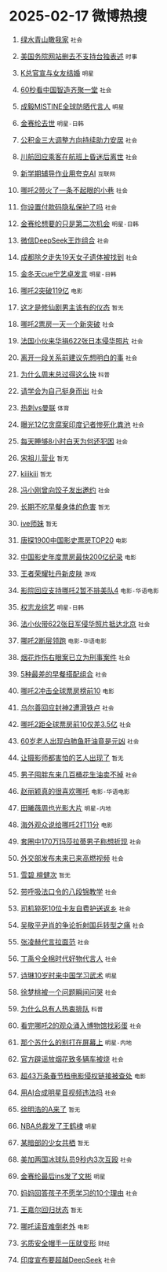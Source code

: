 # 2025-02-17 微博热搜 
1. [绿水青山瞰我家](https://m.weibo.cn/search?containerid=100103type%3D1%26t%3D10%26q%3D%23%E7%BB%BF%E6%B0%B4%E9%9D%92%E5%B1%B1%E7%9E%B0%E6%88%91%E5%AE%B6%23&stream_entry_id=51&isnewpage=1&extparam=seat%3D1%26pos%3D0%26dgr%3D0%26stream_entry_id%3D51%26q%3D%2523%25E7%25BB%25BF%25E6%25B0%25B4%25E9%259D%2592%25E5%25B1%25B1%25E7%259E%25B0%25E6%2588%2591%25E5%25AE%25B6%2523%26filter_type%3Drealtimehot%26cate%3D10103%26c_type%3D51%26display_time%3D1739733224%26pre_seqid%3D17397332246840227088115) `社会` 

2. [美国务院网站删去不支持台独表述](https://m.weibo.cn/search?containerid=100103type%3D1%26t%3D10%26q%3D%23%E7%BE%8E%E5%9B%BD%E5%8A%A1%E9%99%A2%E7%BD%91%E7%AB%99%E5%88%A0%E5%8E%BB%E4%B8%8D%E6%94%AF%E6%8C%81%E5%8F%B0%E7%8B%AC%E8%A1%A8%E8%BF%B0%23&stream_entry_id=31&isnewpage=1&extparam=seat%3D1%26realpos%3D1%26stream_entry_id%3D31%26lcate%3D5001%26q%3D%2523%25E7%25BE%258E%25E5%259B%25BD%25E5%258A%25A1%25E9%2599%25A2%25E7%25BD%2591%25E7%25AB%2599%25E5%2588%25A0%25E5%258E%25BB%25E4%25B8%258D%25E6%2594%25AF%25E6%258C%2581%25E5%258F%25B0%25E7%258B%25AC%25E8%25A1%25A8%25E8%25BF%25B0%2523%26dgr%3D0%26filter_type%3Drealtimehot%26cate%3D5001%26c_type%3D31%26pos%3D0%26band_rank%3D1%26flag%3D2%26display_time%3D1739733224%26pre_seqid%3D17397332246840227088115) `时事` 

3. [K总官宣与女友结婚](https://m.weibo.cn/search?containerid=100103type%3D1%26t%3D10%26q%3D%23K%E6%80%BB%E5%AE%98%E5%AE%A3%E4%B8%8E%E5%A5%B3%E5%8F%8B%E7%BB%93%E5%A9%9A%23&stream_entry_id=31&isnewpage=1&extparam=seat%3D1%26realpos%3D2%26stream_entry_id%3D31%26lcate%3D5001%26q%3D%2523K%25E6%2580%25BB%25E5%25AE%2598%25E5%25AE%25A3%25E4%25B8%258E%25E5%25A5%25B3%25E5%258F%258B%25E7%25BB%2593%25E5%25A9%259A%2523%26dgr%3D0%26filter_type%3Drealtimehot%26cate%3D5001%26c_type%3D31%26pos%3D1%26band_rank%3D2%26flag%3D2%26display_time%3D1739733224%26pre_seqid%3D17397332246840227088115) `明星` 

4. [60秒看中国智造齐聚一堂](https://m.weibo.cn/search?containerid=100103type%3D1%26t%3D10%26q%3D%2360%E7%A7%92%E7%9C%8B%E4%B8%AD%E5%9B%BD%E6%99%BA%E9%80%A0%E9%BD%90%E8%81%9A%E4%B8%80%E5%A0%82%23&stream_entry_id=31&isnewpage=1&extparam=seat%3D1%26realpos%3D3%26stream_entry_id%3D31%26lcate%3D5001%26q%3D%252360%25E7%25A7%2592%25E7%259C%258B%25E4%25B8%25AD%25E5%259B%25BD%25E6%2599%25BA%25E9%2580%25A0%25E9%25BD%2590%25E8%2581%259A%25E4%25B8%2580%25E5%25A0%2582%2523%26dgr%3D0%26filter_type%3Drealtimehot%26cate%3D5001%26c_type%3D31%26pos%3D2%26band_rank%3D3%26flag%3D0%26display_time%3D1739733224%26pre_seqid%3D17397332246840227088115) `社会` 

5. [成毅MISTINE全球防晒代言人](https://m.weibo.cn/search?containerid=100103type%3D1%26t%3D10%26q%3D%23%E6%88%90%E6%AF%85MISTINE%E5%85%A8%E7%90%83%E9%98%B2%E6%99%92%E4%BB%A3%E8%A8%80%E4%BA%BA%23&stream_entry_id=31&isnewpage=1&extparam=seat%3D1%26pos%3D3%26stream_entry_id%3D31%26lcate%3D5001%26topic_ad%3D1%26q%3D%2523%25E6%2588%2590%25E6%25AF%2585MISTINE%25E5%2585%25A8%25E7%2590%2583%25E9%2598%25B2%25E6%2599%2592%25E4%25BB%25A3%25E8%25A8%2580%25E4%25BA%25BA%2523%26dgr%3D0%26cate%3D5001%26adid%3D276135%26c_type%3D31%26band_rank%3D4%26filter_type%3Drealtimehot%26is_ad_pos%3D1%26display_time%3D1739733224%26pre_seqid%3D17397332246840227088115) `明星` 

6. [金赛纶去世](https://m.weibo.cn/search?containerid=100103type%3D1%26t%3D10%26q%3D%23%E9%87%91%E8%B5%9B%E7%BA%B6%E5%8E%BB%E4%B8%96%23&stream_entry_id=31&isnewpage=1&extparam=seat%3D1%26realpos%3D4%26stream_entry_id%3D31%26lcate%3D5001%26q%3D%2523%25E9%2587%2591%25E8%25B5%259B%25E7%25BA%25B6%25E5%258E%25BB%25E4%25B8%2596%2523%26dgr%3D0%26filter_type%3Drealtimehot%26cate%3D5001%26c_type%3D31%26pos%3D4%26band_rank%3D4%26flag%3D16%26display_time%3D1739733224%26pre_seqid%3D17397332246840227088115) `明星-日韩` 

7. [公积金三大调整方向持续助力安居](https://m.weibo.cn/search?containerid=100103type%3D1%26t%3D10%26q%3D%23%E5%85%AC%E7%A7%AF%E9%87%91%E4%B8%89%E5%A4%A7%E8%B0%83%E6%95%B4%E6%96%B9%E5%90%91%E6%8C%81%E7%BB%AD%E5%8A%A9%E5%8A%9B%E5%AE%89%E5%B1%85%23&stream_entry_id=31&isnewpage=1&extparam=seat%3D1%26realpos%3D5%26stream_entry_id%3D31%26lcate%3D5001%26q%3D%2523%25E5%2585%25AC%25E7%25A7%25AF%25E9%2587%2591%25E4%25B8%2589%25E5%25A4%25A7%25E8%25B0%2583%25E6%2595%25B4%25E6%2596%25B9%25E5%2590%2591%25E6%258C%2581%25E7%25BB%25AD%25E5%258A%25A9%25E5%258A%259B%25E5%25AE%2589%25E5%25B1%2585%2523%26dgr%3D0%26filter_type%3Drealtimehot%26cate%3D5001%26c_type%3D31%26pos%3D5%26band_rank%3D5%26flag%3D0%26display_time%3D1739733224%26pre_seqid%3D17397332246840227088115) `社会` 

8. [川航回应乘客在航班上昏迷后离世](https://m.weibo.cn/search?containerid=100103type%3D1%26t%3D10%26q%3D%23%E5%B7%9D%E8%88%AA%E5%9B%9E%E5%BA%94%E4%B9%98%E5%AE%A2%E5%9C%A8%E8%88%AA%E7%8F%AD%E4%B8%8A%E6%98%8F%E8%BF%B7%E5%90%8E%E7%A6%BB%E4%B8%96%23&stream_entry_id=31&isnewpage=1&extparam=seat%3D1%26realpos%3D6%26stream_entry_id%3D31%26lcate%3D5001%26q%3D%2523%25E5%25B7%259D%25E8%2588%25AA%25E5%259B%259E%25E5%25BA%2594%25E4%25B9%2598%25E5%25AE%25A2%25E5%259C%25A8%25E8%2588%25AA%25E7%258F%25AD%25E4%25B8%258A%25E6%2598%258F%25E8%25BF%25B7%25E5%2590%258E%25E7%25A6%25BB%25E4%25B8%2596%2523%26dgr%3D0%26filter_type%3Drealtimehot%26cate%3D5001%26c_type%3D31%26pos%3D6%26band_rank%3D6%26flag%3D0%26display_time%3D1739733224%26pre_seqid%3D17397332246840227088115) `社会` 

9. [新学期辅导作业用夸克AI](https://m.weibo.cn/search?containerid=100103type%3D1%26t%3D10%26q%3D%23%E6%96%B0%E5%AD%A6%E6%9C%9F%E8%BE%85%E5%AF%BC%E4%BD%9C%E4%B8%9A%E7%94%A8%E5%A4%B8%E5%85%8BAI%23&stream_entry_id=31&isnewpage=1&extparam=seat%3D1%26pos%3D7%26stream_entry_id%3D31%26lcate%3D5001%26topic_ad%3D1%26q%3D%2523%25E6%2596%25B0%25E5%25AD%25A6%25E6%259C%259F%25E8%25BE%2585%25E5%25AF%25BC%25E4%25BD%259C%25E4%25B8%259A%25E7%2594%25A8%25E5%25A4%25B8%25E5%2585%258BAI%2523%26dgr%3D0%26cate%3D5001%26adid%3D275985%26c_type%3D31%26band_rank%3D7%26filter_type%3Drealtimehot%26is_ad_pos%3D1%26display_time%3D1739733224%26pre_seqid%3D17397332246840227088115) `互联网` 

10. [哪吒2带火了一条不起眼的小巷](https://m.weibo.cn/search?containerid=100103type%3D1%26t%3D10%26q%3D%23%E5%93%AA%E5%90%922%E5%B8%A6%E7%81%AB%E4%BA%86%E4%B8%80%E6%9D%A1%E4%B8%8D%E8%B5%B7%E7%9C%BC%E7%9A%84%E5%B0%8F%E5%B7%B7%23&stream_entry_id=31&isnewpage=1&extparam=seat%3D1%26realpos%3D7%26stream_entry_id%3D31%26lcate%3D5001%26q%3D%2523%25E5%2593%25AA%25E5%2590%25922%25E5%25B8%25A6%25E7%2581%25AB%25E4%25BA%2586%25E4%25B8%2580%25E6%259D%25A1%25E4%25B8%258D%25E8%25B5%25B7%25E7%259C%25BC%25E7%259A%2584%25E5%25B0%258F%25E5%25B7%25B7%2523%26dgr%3D0%26filter_type%3Drealtimehot%26cate%3D5001%26c_type%3D31%26pos%3D8%26band_rank%3D7%26flag%3D2%26display_time%3D1739733224%26pre_seqid%3D17397332246840227088115) `社会` 

11. [你设置付款码隐私保护了吗](https://m.weibo.cn/search?containerid=100103type%3D1%26t%3D10%26q%3D%23%E4%BD%A0%E8%AE%BE%E7%BD%AE%E4%BB%98%E6%AC%BE%E7%A0%81%E9%9A%90%E7%A7%81%E4%BF%9D%E6%8A%A4%E4%BA%86%E5%90%97%23&stream_entry_id=31&isnewpage=1&extparam=seat%3D1%26realpos%3D8%26stream_entry_id%3D31%26lcate%3D5001%26q%3D%2523%25E4%25BD%25A0%25E8%25AE%25BE%25E7%25BD%25AE%25E4%25BB%2598%25E6%25AC%25BE%25E7%25A0%2581%25E9%259A%2590%25E7%25A7%2581%25E4%25BF%259D%25E6%258A%25A4%25E4%25BA%2586%25E5%2590%2597%2523%26dgr%3D0%26filter_type%3Drealtimehot%26cate%3D5001%26c_type%3D31%26pos%3D9%26band_rank%3D8%26flag%3D0%26display_time%3D1739733224%26pre_seqid%3D17397332246840227088115) `社会` 

12. [金赛纶想要的只是第二次机会](https://m.weibo.cn/search?containerid=100103type%3D1%26t%3D10%26q%3D%23%E9%87%91%E8%B5%9B%E7%BA%B6%E6%83%B3%E8%A6%81%E7%9A%84%E5%8F%AA%E6%98%AF%E7%AC%AC%E4%BA%8C%E6%AC%A1%E6%9C%BA%E4%BC%9A%23&stream_entry_id=31&isnewpage=1&extparam=seat%3D1%26realpos%3D9%26stream_entry_id%3D31%26lcate%3D5001%26q%3D%2523%25E9%2587%2591%25E8%25B5%259B%25E7%25BA%25B6%25E6%2583%25B3%25E8%25A6%2581%25E7%259A%2584%25E5%258F%25AA%25E6%2598%25AF%25E7%25AC%25AC%25E4%25BA%258C%25E6%25AC%25A1%25E6%259C%25BA%25E4%25BC%259A%2523%26dgr%3D0%26filter_type%3Drealtimehot%26cate%3D5001%26c_type%3D31%26pos%3D10%26band_rank%3D9%26flag%3D2%26display_time%3D1739733224%26pre_seqid%3D17397332246840227088115) `明星-日韩` 

13. [微信DeepSeek王炸组合](https://m.weibo.cn/search?containerid=100103type%3D1%26t%3D10%26q%3D%23%E5%BE%AE%E4%BF%A1DeepSeek%E7%8E%8B%E7%82%B8%E7%BB%84%E5%90%88%23&stream_entry_id=31&isnewpage=1&extparam=seat%3D1%26realpos%3D10%26stream_entry_id%3D31%26lcate%3D5001%26q%3D%2523%25E5%25BE%25AE%25E4%25BF%25A1DeepSeek%25E7%258E%258B%25E7%2582%25B8%25E7%25BB%2584%25E5%2590%2588%2523%26dgr%3D0%26filter_type%3Drealtimehot%26cate%3D5001%26c_type%3D31%26pos%3D11%26band_rank%3D10%26flag%3D0%26display_time%3D1739733224%26pre_seqid%3D17397332246840227088115) `社会` 

14. [成都除夕走失19天女子遗体被找到](https://m.weibo.cn/search?containerid=100103type%3D1%26t%3D10%26q%3D%23%E6%88%90%E9%83%BD%E9%99%A4%E5%A4%95%E8%B5%B0%E5%A4%B119%E5%A4%A9%E5%A5%B3%E5%AD%90%E9%81%97%E4%BD%93%E8%A2%AB%E6%89%BE%E5%88%B0%23&stream_entry_id=31&isnewpage=1&extparam=seat%3D1%26realpos%3D11%26stream_entry_id%3D31%26lcate%3D5001%26q%3D%2523%25E6%2588%2590%25E9%2583%25BD%25E9%2599%25A4%25E5%25A4%2595%25E8%25B5%25B0%25E5%25A4%25B119%25E5%25A4%25A9%25E5%25A5%25B3%25E5%25AD%2590%25E9%2581%2597%25E4%25BD%2593%25E8%25A2%25AB%25E6%2589%25BE%25E5%2588%25B0%2523%26dgr%3D0%26filter_type%3Drealtimehot%26cate%3D5001%26c_type%3D31%26pos%3D12%26band_rank%3D11%26flag%3D2%26display_time%3D1739733224%26pre_seqid%3D17397332246840227088115) `社会` 

15. [金冬天cue宁艺卓发言](https://m.weibo.cn/search?containerid=100103type%3D1%26t%3D10%26q%3D%23%E9%87%91%E5%86%AC%E5%A4%A9cue%E5%AE%81%E8%89%BA%E5%8D%93%E5%8F%91%E8%A8%80%23&stream_entry_id=31&isnewpage=1&extparam=seat%3D1%26realpos%3D12%26stream_entry_id%3D31%26lcate%3D5001%26q%3D%2523%25E9%2587%2591%25E5%2586%25AC%25E5%25A4%25A9cue%25E5%25AE%2581%25E8%2589%25BA%25E5%258D%2593%25E5%258F%2591%25E8%25A8%2580%2523%26dgr%3D0%26filter_type%3Drealtimehot%26cate%3D5001%26c_type%3D31%26pos%3D13%26band_rank%3D12%26flag%3D0%26display_time%3D1739733224%26pre_seqid%3D17397332246840227088115) `明星-日韩` 

16. [哪吒2突破119亿](https://m.weibo.cn/search?containerid=100103type%3D1%26t%3D10%26q%3D%23%E5%93%AA%E5%90%922%E7%AA%81%E7%A0%B4119%E4%BA%BF%23&stream_entry_id=31&isnewpage=1&extparam=seat%3D1%26realpos%3D13%26stream_entry_id%3D31%26lcate%3D5001%26q%3D%2523%25E5%2593%25AA%25E5%2590%25922%25E7%25AA%2581%25E7%25A0%25B4119%25E4%25BA%25BF%2523%26dgr%3D0%26filter_type%3Drealtimehot%26cate%3D5001%26c_type%3D31%26pos%3D14%26band_rank%3D13%26flag%3D0%26display_time%3D1739733224%26pre_seqid%3D17397332246840227088115) `电影` 

17. [这才是修仙剧男主该有的仪态](https://m.weibo.cn/search?containerid=100103type%3D1%26t%3D10%26q%3D%E8%BF%99%E6%89%8D%E6%98%AF%E4%BF%AE%E4%BB%99%E5%89%A7%E7%94%B7%E4%B8%BB%E8%AF%A5%E6%9C%89%E7%9A%84%E4%BB%AA%E6%80%81&stream_entry_id=31&isnewpage=1&extparam=seat%3D1%26realpos%3D14%26stream_entry_id%3D31%26lcate%3D5001%26q%3D%25E8%25BF%2599%25E6%2589%258D%25E6%2598%25AF%25E4%25BF%25AE%25E4%25BB%2599%25E5%2589%25A7%25E7%2594%25B7%25E4%25B8%25BB%25E8%25AF%25A5%25E6%259C%2589%25E7%259A%2584%25E4%25BB%25AA%25E6%2580%2581%26dgr%3D0%26filter_type%3Drealtimehot%26cate%3D5001%26c_type%3D31%26pos%3D15%26band_rank%3D14%26flag%3D0%26display_time%3D1739733224%26pre_seqid%3D17397332246840227088115) `暂无` 

18. [哪吒2票房一天一个新突破](https://m.weibo.cn/search?containerid=100103type%3D1%26t%3D10%26q%3D%E5%93%AA%E5%90%922%E7%A5%A8%E6%88%BF%E4%B8%80%E5%A4%A9%E4%B8%80%E4%B8%AA%E6%96%B0%E7%AA%81%E7%A0%B4&stream_entry_id=31&isnewpage=1&extparam=seat%3D1%26realpos%3D15%26stream_entry_id%3D31%26lcate%3D5001%26q%3D%25E5%2593%25AA%25E5%2590%25922%25E7%25A5%25A8%25E6%2588%25BF%25E4%25B8%2580%25E5%25A4%25A9%25E4%25B8%2580%25E4%25B8%25AA%25E6%2596%25B0%25E7%25AA%2581%25E7%25A0%25B4%26dgr%3D0%26filter_type%3Drealtimehot%26cate%3D5001%26c_type%3D31%26pos%3D16%26band_rank%3D15%26flag%3D0%26display_time%3D1739733224%26pre_seqid%3D17397332246840227088115) `社会` 

19. [法国小伙来华捐622张日本侵华照片](https://m.weibo.cn/search?containerid=100103type%3D1%26t%3D10%26q%3D%23%E6%B3%95%E5%9B%BD%E5%B0%8F%E4%BC%99%E6%9D%A5%E5%8D%8E%E6%8D%90622%E5%BC%A0%E6%97%A5%E6%9C%AC%E4%BE%B5%E5%8D%8E%E7%85%A7%E7%89%87%23&stream_entry_id=31&isnewpage=1&extparam=seat%3D1%26realpos%3D16%26stream_entry_id%3D31%26lcate%3D5001%26q%3D%2523%25E6%25B3%2595%25E5%259B%25BD%25E5%25B0%258F%25E4%25BC%2599%25E6%259D%25A5%25E5%258D%258E%25E6%258D%2590622%25E5%25BC%25A0%25E6%2597%25A5%25E6%259C%25AC%25E4%25BE%25B5%25E5%258D%258E%25E7%2585%25A7%25E7%2589%2587%2523%26dgr%3D0%26filter_type%3Drealtimehot%26cate%3D5001%26c_type%3D31%26pos%3D17%26band_rank%3D16%26flag%3D0%26display_time%3D1739733224%26pre_seqid%3D17397332246840227088115) `社会` 

20. [离开一段关系前建议先想明白的事](https://m.weibo.cn/search?containerid=100103type%3D1%26t%3D10%26q%3D%23%E7%A6%BB%E5%BC%80%E4%B8%80%E6%AE%B5%E5%85%B3%E7%B3%BB%E5%89%8D%E5%BB%BA%E8%AE%AE%E5%85%88%E6%83%B3%E6%98%8E%E7%99%BD%E7%9A%84%E4%BA%8B%23&stream_entry_id=31&isnewpage=1&extparam=seat%3D1%26realpos%3D17%26stream_entry_id%3D31%26lcate%3D5001%26q%3D%2523%25E7%25A6%25BB%25E5%25BC%2580%25E4%25B8%2580%25E6%25AE%25B5%25E5%2585%25B3%25E7%25B3%25BB%25E5%2589%258D%25E5%25BB%25BA%25E8%25AE%25AE%25E5%2585%2588%25E6%2583%25B3%25E6%2598%258E%25E7%2599%25BD%25E7%259A%2584%25E4%25BA%258B%2523%26dgr%3D0%26filter_type%3Drealtimehot%26cate%3D5001%26c_type%3D31%26pos%3D18%26band_rank%3D17%26flag%3D0%26display_time%3D1739733224%26pre_seqid%3D17397332246840227088115) `社会` 

21. [为什么周末总过得这么快](https://m.weibo.cn/search?containerid=100103type%3D1%26t%3D10%26q%3D%23%E4%B8%BA%E4%BB%80%E4%B9%88%E5%91%A8%E6%9C%AB%E6%80%BB%E8%BF%87%E5%BE%97%E8%BF%99%E4%B9%88%E5%BF%AB%23&stream_entry_id=31&isnewpage=1&extparam=seat%3D1%26realpos%3D18%26stream_entry_id%3D31%26lcate%3D5001%26q%3D%2523%25E4%25B8%25BA%25E4%25BB%2580%25E4%25B9%2588%25E5%2591%25A8%25E6%259C%25AB%25E6%2580%25BB%25E8%25BF%2587%25E5%25BE%2597%25E8%25BF%2599%25E4%25B9%2588%25E5%25BF%25AB%2523%26dgr%3D0%26filter_type%3Drealtimehot%26cate%3D5001%26c_type%3D31%26pos%3D19%26band_rank%3D18%26flag%3D0%26display_time%3D1739733224%26pre_seqid%3D17397332246840227088115) `科普` 

22. [请学会为自己挺身而出](https://m.weibo.cn/search?containerid=100103type%3D1%26t%3D10%26q%3D%23%E8%AF%B7%E5%AD%A6%E4%BC%9A%E4%B8%BA%E8%87%AA%E5%B7%B1%E6%8C%BA%E8%BA%AB%E8%80%8C%E5%87%BA%23&stream_entry_id=31&isnewpage=1&extparam=seat%3D1%26realpos%3D19%26stream_entry_id%3D31%26lcate%3D5001%26q%3D%2523%25E8%25AF%25B7%25E5%25AD%25A6%25E4%25BC%259A%25E4%25B8%25BA%25E8%2587%25AA%25E5%25B7%25B1%25E6%258C%25BA%25E8%25BA%25AB%25E8%2580%258C%25E5%2587%25BA%2523%26dgr%3D0%26filter_type%3Drealtimehot%26cate%3D5001%26c_type%3D31%26pos%3D20%26band_rank%3D19%26flag%3D0%26display_time%3D1739733224%26pre_seqid%3D17397332246840227088115) `社会` 

23. [热刺vs曼联](https://m.weibo.cn/search?containerid=100103type%3D1%26t%3D10%26q%3D%23%E7%83%AD%E5%88%BAvs%E6%9B%BC%E8%81%94%23&stream_entry_id=31&isnewpage=1&extparam=seat%3D1%26realpos%3D20%26stream_entry_id%3D31%26lcate%3D5001%26q%3D%2523%25E7%2583%25AD%25E5%2588%25BAvs%25E6%259B%25BC%25E8%2581%2594%2523%26dgr%3D0%26filter_type%3Drealtimehot%26cate%3D5001%26c_type%3D31%26pos%3D21%26band_rank%3D20%26flag%3D0%26display_time%3D1739733224%26pre_seqid%3D17397332246840227088115) `体育` 

24. [曝光12亿贪腐案印度记者惨死化粪池](https://m.weibo.cn/search?containerid=100103type%3D1%26t%3D10%26q%3D%23%E6%9B%9D%E5%85%8912%E4%BA%BF%E8%B4%AA%E8%85%90%E6%A1%88%E5%8D%B0%E5%BA%A6%E8%AE%B0%E8%80%85%E6%83%A8%E6%AD%BB%E5%8C%96%E7%B2%AA%E6%B1%A0%23&stream_entry_id=31&isnewpage=1&extparam=seat%3D1%26realpos%3D21%26stream_entry_id%3D31%26lcate%3D5001%26q%3D%2523%25E6%259B%259D%25E5%2585%258912%25E4%25BA%25BF%25E8%25B4%25AA%25E8%2585%2590%25E6%25A1%2588%25E5%258D%25B0%25E5%25BA%25A6%25E8%25AE%25B0%25E8%2580%2585%25E6%2583%25A8%25E6%25AD%25BB%25E5%258C%2596%25E7%25B2%25AA%25E6%25B1%25A0%2523%26dgr%3D0%26filter_type%3Drealtimehot%26cate%3D5001%26c_type%3D31%26pos%3D22%26band_rank%3D21%26flag%3D0%26display_time%3D1739733224%26pre_seqid%3D17397332246840227088115) `社会` 

25. [每天睡够8小时白天为何还犯困](https://m.weibo.cn/search?containerid=100103type%3D1%26t%3D10%26q%3D%23%E6%AF%8F%E5%A4%A9%E7%9D%A1%E5%A4%9F8%E5%B0%8F%E6%97%B6%E7%99%BD%E5%A4%A9%E4%B8%BA%E4%BD%95%E8%BF%98%E7%8A%AF%E5%9B%B0%23&stream_entry_id=31&isnewpage=1&extparam=seat%3D1%26realpos%3D22%26stream_entry_id%3D31%26lcate%3D5001%26q%3D%2523%25E6%25AF%258F%25E5%25A4%25A9%25E7%259D%25A1%25E5%25A4%259F8%25E5%25B0%258F%25E6%2597%25B6%25E7%2599%25BD%25E5%25A4%25A9%25E4%25B8%25BA%25E4%25BD%2595%25E8%25BF%2598%25E7%258A%25AF%25E5%259B%25B0%2523%26dgr%3D0%26filter_type%3Drealtimehot%26cate%3D5001%26c_type%3D31%26pos%3D23%26band_rank%3D22%26flag%3D0%26display_time%3D1739733224%26pre_seqid%3D17397332246840227088115) `社会` 

26. [宋祖儿营业](https://m.weibo.cn/search?containerid=100103type%3D1%26t%3D10%26q%3D%E5%AE%8B%E7%A5%96%E5%84%BF%E8%90%A5%E4%B8%9A&stream_entry_id=31&isnewpage=1&extparam=seat%3D1%26realpos%3D23%26stream_entry_id%3D31%26lcate%3D5001%26q%3D%25E5%25AE%258B%25E7%25A5%2596%25E5%2584%25BF%25E8%2590%25A5%25E4%25B8%259A%26dgr%3D0%26filter_type%3Drealtimehot%26cate%3D5001%26c_type%3D31%26pos%3D24%26band_rank%3D23%26flag%3D0%26display_time%3D1739733224%26pre_seqid%3D17397332246840227088115) `暂无` 

27. [kiiikiii](https://m.weibo.cn/search?containerid=100103type%3D1%26t%3D10%26q%3Dkiiikiii&stream_entry_id=31&isnewpage=1&extparam=seat%3D1%26realpos%3D24%26stream_entry_id%3D31%26lcate%3D5001%26q%3Dkiiikiii%26dgr%3D0%26filter_type%3Drealtimehot%26cate%3D5001%26c_type%3D31%26pos%3D25%26band_rank%3D24%26flag%3D0%26display_time%3D1739733224%26pre_seqid%3D17397332246840227088115) `暂无` 

28. [冯小刚曾向饺子发出邀约](https://m.weibo.cn/search?containerid=100103type%3D1%26t%3D10%26q%3D%23%E5%86%AF%E5%B0%8F%E5%88%9A%E6%9B%BE%E5%90%91%E9%A5%BA%E5%AD%90%E5%8F%91%E5%87%BA%E9%82%80%E7%BA%A6%23&stream_entry_id=31&isnewpage=1&extparam=seat%3D1%26realpos%3D25%26stream_entry_id%3D31%26lcate%3D5001%26q%3D%2523%25E5%2586%25AF%25E5%25B0%258F%25E5%2588%259A%25E6%259B%25BE%25E5%2590%2591%25E9%25A5%25BA%25E5%25AD%2590%25E5%258F%2591%25E5%2587%25BA%25E9%2582%2580%25E7%25BA%25A6%2523%26dgr%3D0%26filter_type%3Drealtimehot%26cate%3D5001%26c_type%3D31%26pos%3D26%26band_rank%3D25%26flag%3D0%26display_time%3D1739733224%26pre_seqid%3D17397332246840227088115) `社会` 

29. [长期不吃早餐身体的危害](https://m.weibo.cn/search?containerid=100103type%3D1%26t%3D10%26q%3D%E9%95%BF%E6%9C%9F%E4%B8%8D%E5%90%83%E6%97%A9%E9%A4%90%E8%BA%AB%E4%BD%93%E7%9A%84%E5%8D%B1%E5%AE%B3&stream_entry_id=31&isnewpage=1&extparam=seat%3D1%26realpos%3D26%26stream_entry_id%3D31%26lcate%3D5001%26q%3D%25E9%2595%25BF%25E6%259C%259F%25E4%25B8%258D%25E5%2590%2583%25E6%2597%25A9%25E9%25A4%2590%25E8%25BA%25AB%25E4%25BD%2593%25E7%259A%2584%25E5%258D%25B1%25E5%25AE%25B3%26dgr%3D0%26filter_type%3Drealtimehot%26cate%3D5001%26c_type%3D31%26pos%3D27%26band_rank%3D26%26flag%3D0%26display_time%3D1739733224%26pre_seqid%3D17397332246840227088115) `暂无` 

30. [ive师妹](https://m.weibo.cn/search?containerid=100103type%3D1%26t%3D10%26q%3Dive%E5%B8%88%E5%A6%B9&stream_entry_id=31&isnewpage=1&extparam=seat%3D1%26realpos%3D27%26stream_entry_id%3D31%26lcate%3D5001%26q%3Dive%25E5%25B8%2588%25E5%25A6%25B9%26dgr%3D0%26filter_type%3Drealtimehot%26cate%3D5001%26c_type%3D31%26pos%3D28%26band_rank%3D27%26flag%3D0%26display_time%3D1739733224%26pre_seqid%3D17397332246840227088115) `暂无` 

31. [唐探1900中国影史票房TOP20](https://m.weibo.cn/search?containerid=100103type%3D1%26t%3D10%26q%3D%23%E5%94%90%E6%8E%A21900%E4%B8%AD%E5%9B%BD%E5%BD%B1%E5%8F%B2%E7%A5%A8%E6%88%BFTOP20%23&stream_entry_id=31&isnewpage=1&extparam=seat%3D1%26realpos%3D28%26stream_entry_id%3D31%26lcate%3D5001%26q%3D%2523%25E5%2594%2590%25E6%258E%25A21900%25E4%25B8%25AD%25E5%259B%25BD%25E5%25BD%25B1%25E5%258F%25B2%25E7%25A5%25A8%25E6%2588%25BFTOP20%2523%26dgr%3D0%26filter_type%3Drealtimehot%26cate%3D5001%26c_type%3D31%26pos%3D29%26band_rank%3D28%26flag%3D0%26display_time%3D1739733224%26pre_seqid%3D17397332246840227088115) `电影` 

32. [中国影史年度票房最快200亿纪录](https://m.weibo.cn/search?containerid=100103type%3D1%26t%3D10%26q%3D%23%E4%B8%AD%E5%9B%BD%E5%BD%B1%E5%8F%B2%E5%B9%B4%E5%BA%A6%E7%A5%A8%E6%88%BF%E6%9C%80%E5%BF%AB200%E4%BA%BF%E7%BA%AA%E5%BD%95%23&stream_entry_id=31&isnewpage=1&extparam=seat%3D1%26realpos%3D29%26stream_entry_id%3D31%26lcate%3D5001%26q%3D%2523%25E4%25B8%25AD%25E5%259B%25BD%25E5%25BD%25B1%25E5%258F%25B2%25E5%25B9%25B4%25E5%25BA%25A6%25E7%25A5%25A8%25E6%2588%25BF%25E6%259C%2580%25E5%25BF%25AB200%25E4%25BA%25BF%25E7%25BA%25AA%25E5%25BD%2595%2523%26dgr%3D0%26filter_type%3Drealtimehot%26cate%3D5001%26c_type%3D31%26pos%3D30%26band_rank%3D29%26flag%3D0%26display_time%3D1739733224%26pre_seqid%3D17397332246840227088115) `电影` 

33. [王者荣耀牡丹新皮肤](https://m.weibo.cn/search?containerid=100103type%3D1%26t%3D10%26q%3D%23%E7%8E%8B%E8%80%85%E8%8D%A3%E8%80%80%E7%89%A1%E4%B8%B9%E6%96%B0%E7%9A%AE%E8%82%A4%23&stream_entry_id=31&isnewpage=1&extparam=seat%3D1%26realpos%3D30%26stream_entry_id%3D31%26lcate%3D5001%26q%3D%2523%25E7%258E%258B%25E8%2580%2585%25E8%258D%25A3%25E8%2580%2580%25E7%2589%25A1%25E4%25B8%25B9%25E6%2596%25B0%25E7%259A%25AE%25E8%2582%25A4%2523%26dgr%3D0%26filter_type%3Drealtimehot%26cate%3D5001%26c_type%3D31%26pos%3D31%26band_rank%3D30%26flag%3D0%26display_time%3D1739733224%26pre_seqid%3D17397332246840227088115) `游戏` 

34. [影院回应支持哪吒2暂不排美队4](https://m.weibo.cn/search?containerid=100103type%3D1%26t%3D10%26q%3D%23%E5%BD%B1%E9%99%A2%E5%9B%9E%E5%BA%94%E6%94%AF%E6%8C%81%E5%93%AA%E5%90%922%E6%9A%82%E4%B8%8D%E6%8E%92%E7%BE%8E%E9%98%9F4%23&stream_entry_id=31&isnewpage=1&extparam=seat%3D1%26realpos%3D31%26stream_entry_id%3D31%26lcate%3D5001%26q%3D%2523%25E5%25BD%25B1%25E9%2599%25A2%25E5%259B%259E%25E5%25BA%2594%25E6%2594%25AF%25E6%258C%2581%25E5%2593%25AA%25E5%2590%25922%25E6%259A%2582%25E4%25B8%258D%25E6%258E%2592%25E7%25BE%258E%25E9%2598%259F4%2523%26dgr%3D0%26filter_type%3Drealtimehot%26cate%3D5001%26c_type%3D31%26pos%3D32%26band_rank%3D31%26flag%3D0%26display_time%3D1739733224%26pre_seqid%3D17397332246840227088115) `电影-华语电影` 

35. [权志龙综艺](https://m.weibo.cn/search?containerid=100103type%3D1%26t%3D10%26q%3D%E6%9D%83%E5%BF%97%E9%BE%99%E7%BB%BC%E8%89%BA&stream_entry_id=31&isnewpage=1&extparam=seat%3D1%26realpos%3D32%26stream_entry_id%3D31%26lcate%3D5001%26q%3D%25E6%259D%2583%25E5%25BF%2597%25E9%25BE%2599%25E7%25BB%25BC%25E8%2589%25BA%26dgr%3D0%26filter_type%3Drealtimehot%26cate%3D5001%26c_type%3D31%26pos%3D33%26band_rank%3D32%26flag%3D0%26display_time%3D1739733224%26pre_seqid%3D17397332246840227088115) `明星-日韩` 

36. [法小伙带622张日军侵华照片抵达北京](https://m.weibo.cn/search?containerid=100103type%3D1%26t%3D10%26q%3D%23%E6%B3%95%E5%B0%8F%E4%BC%99%E5%B8%A6622%E5%BC%A0%E6%97%A5%E5%86%9B%E4%BE%B5%E5%8D%8E%E7%85%A7%E7%89%87%E6%8A%B5%E8%BE%BE%E5%8C%97%E4%BA%AC%23&stream_entry_id=31&isnewpage=1&extparam=seat%3D1%26realpos%3D33%26stream_entry_id%3D31%26lcate%3D5001%26q%3D%2523%25E6%25B3%2595%25E5%25B0%258F%25E4%25BC%2599%25E5%25B8%25A6622%25E5%25BC%25A0%25E6%2597%25A5%25E5%2586%259B%25E4%25BE%25B5%25E5%258D%258E%25E7%2585%25A7%25E7%2589%2587%25E6%258A%25B5%25E8%25BE%25BE%25E5%258C%2597%25E4%25BA%25AC%2523%26dgr%3D0%26filter_type%3Drealtimehot%26cate%3D5001%26c_type%3D31%26pos%3D34%26band_rank%3D33%26flag%3D0%26display_time%3D1739733224%26pre_seqid%3D17397332246840227088115) `社会` 

37. [哪吒2断层领跑](https://m.weibo.cn/search?containerid=100103type%3D1%26t%3D10%26q%3D%23%E5%93%AA%E5%90%922%E6%96%AD%E5%B1%82%E9%A2%86%E8%B7%91%23&stream_entry_id=31&isnewpage=1&extparam=seat%3D1%26realpos%3D34%26stream_entry_id%3D31%26lcate%3D5001%26q%3D%2523%25E5%2593%25AA%25E5%2590%25922%25E6%2596%25AD%25E5%25B1%2582%25E9%25A2%2586%25E8%25B7%2591%2523%26dgr%3D0%26filter_type%3Drealtimehot%26cate%3D5001%26c_type%3D31%26pos%3D35%26band_rank%3D34%26flag%3D0%26display_time%3D1739733224%26pre_seqid%3D17397332246840227088115) `电影-华语电影` 

38. [烟花炸伤右眼案已立为刑事案件](https://m.weibo.cn/search?containerid=100103type%3D1%26t%3D10%26q%3D%23%E7%83%9F%E8%8A%B1%E7%82%B8%E4%BC%A4%E5%8F%B3%E7%9C%BC%E6%A1%88%E5%B7%B2%E7%AB%8B%E4%B8%BA%E5%88%91%E4%BA%8B%E6%A1%88%E4%BB%B6%23&stream_entry_id=31&isnewpage=1&extparam=seat%3D1%26realpos%3D35%26stream_entry_id%3D31%26lcate%3D5001%26q%3D%2523%25E7%2583%259F%25E8%258A%25B1%25E7%2582%25B8%25E4%25BC%25A4%25E5%258F%25B3%25E7%259C%25BC%25E6%25A1%2588%25E5%25B7%25B2%25E7%25AB%258B%25E4%25B8%25BA%25E5%2588%2591%25E4%25BA%258B%25E6%25A1%2588%25E4%25BB%25B6%2523%26dgr%3D0%26filter_type%3Drealtimehot%26cate%3D5001%26c_type%3D31%26pos%3D36%26band_rank%3D35%26flag%3D0%26display_time%3D1739733224%26pre_seqid%3D17397332246840227088115) `社会` 

39. [5种最差的早餐搭配组合](https://m.weibo.cn/search?containerid=100103type%3D1%26t%3D10%26q%3D%235%E7%A7%8D%E6%9C%80%E5%B7%AE%E7%9A%84%E6%97%A9%E9%A4%90%E6%90%AD%E9%85%8D%E7%BB%84%E5%90%88%23&stream_entry_id=31&isnewpage=1&extparam=seat%3D1%26realpos%3D36%26stream_entry_id%3D31%26lcate%3D5001%26q%3D%25235%25E7%25A7%258D%25E6%259C%2580%25E5%25B7%25AE%25E7%259A%2584%25E6%2597%25A9%25E9%25A4%2590%25E6%2590%25AD%25E9%2585%258D%25E7%25BB%2584%25E5%2590%2588%2523%26dgr%3D0%26filter_type%3Drealtimehot%26cate%3D5001%26c_type%3D31%26pos%3D37%26band_rank%3D36%26flag%3D1%26display_time%3D1739733224%26pre_seqid%3D17397332246840227088115) `社会` 

40. [哪吒2冲击全球票房榜前10](https://m.weibo.cn/search?containerid=100103type%3D1%26t%3D10%26q%3D%23%E5%93%AA%E5%90%922%E5%86%B2%E5%87%BB%E5%85%A8%E7%90%83%E7%A5%A8%E6%88%BF%E6%A6%9C%E5%89%8D10%23&stream_entry_id=31&isnewpage=1&extparam=seat%3D1%26realpos%3D37%26stream_entry_id%3D31%26lcate%3D5001%26q%3D%2523%25E5%2593%25AA%25E5%2590%25922%25E5%2586%25B2%25E5%2587%25BB%25E5%2585%25A8%25E7%2590%2583%25E7%25A5%25A8%25E6%2588%25BF%25E6%25A6%259C%25E5%2589%258D10%2523%26dgr%3D0%26filter_type%3Drealtimehot%26cate%3D5001%26c_type%3D31%26pos%3D38%26band_rank%3D37%26flag%3D0%26display_time%3D1739733224%26pre_seqid%3D17397332246840227088115) `电影` 

41. [乌尔善回应封神2遭滑铁卢](https://m.weibo.cn/search?containerid=100103type%3D1%26t%3D10%26q%3D%23%E4%B9%8C%E5%B0%94%E5%96%84%E5%9B%9E%E5%BA%94%E5%B0%81%E7%A5%9E2%E9%81%AD%E6%BB%91%E9%93%81%E5%8D%A2%23&stream_entry_id=31&isnewpage=1&extparam=seat%3D1%26realpos%3D38%26stream_entry_id%3D31%26lcate%3D5001%26q%3D%2523%25E4%25B9%258C%25E5%25B0%2594%25E5%2596%2584%25E5%259B%259E%25E5%25BA%2594%25E5%25B0%2581%25E7%25A5%259E2%25E9%2581%25AD%25E6%25BB%2591%25E9%2593%2581%25E5%258D%25A2%2523%26dgr%3D0%26filter_type%3Drealtimehot%26cate%3D5001%26c_type%3D31%26pos%3D39%26band_rank%3D38%26flag%3D0%26display_time%3D1739733224%26pre_seqid%3D17397332246840227088115) `社会` 

42. [哪吒2距全球票房前10仅差3.5亿](https://m.weibo.cn/search?containerid=100103type%3D1%26t%3D10%26q%3D%23%E5%93%AA%E5%90%922%E8%B7%9D%E5%85%A8%E7%90%83%E7%A5%A8%E6%88%BF%E5%89%8D10%E4%BB%85%E5%B7%AE3.5%E4%BA%BF%23&stream_entry_id=31&isnewpage=1&extparam=seat%3D1%26realpos%3D39%26stream_entry_id%3D31%26lcate%3D5001%26q%3D%2523%25E5%2593%25AA%25E5%2590%25922%25E8%25B7%259D%25E5%2585%25A8%25E7%2590%2583%25E7%25A5%25A8%25E6%2588%25BF%25E5%2589%258D10%25E4%25BB%2585%25E5%25B7%25AE3.5%25E4%25BA%25BF%2523%26dgr%3D0%26filter_type%3Drealtimehot%26cate%3D5001%26c_type%3D31%26pos%3D40%26band_rank%3D39%26flag%3D0%26display_time%3D1739733224%26pre_seqid%3D17397332246840227088115) `社会` 

43. [60岁老人出现白肺鱼肝油竟是元凶](https://m.weibo.cn/search?containerid=100103type%3D1%26t%3D10%26q%3D%2360%E5%B2%81%E8%80%81%E4%BA%BA%E5%87%BA%E7%8E%B0%E7%99%BD%E8%82%BA%E9%B1%BC%E8%82%9D%E6%B2%B9%E7%AB%9F%E6%98%AF%E5%85%83%E5%87%B6%23&stream_entry_id=31&isnewpage=1&extparam=seat%3D1%26realpos%3D40%26stream_entry_id%3D31%26lcate%3D5001%26q%3D%252360%25E5%25B2%2581%25E8%2580%2581%25E4%25BA%25BA%25E5%2587%25BA%25E7%258E%25B0%25E7%2599%25BD%25E8%2582%25BA%25E9%25B1%25BC%25E8%2582%259D%25E6%25B2%25B9%25E7%25AB%259F%25E6%2598%25AF%25E5%2585%2583%25E5%2587%25B6%2523%26dgr%3D0%26filter_type%3Drealtimehot%26cate%3D5001%26c_type%3D31%26pos%3D41%26band_rank%3D40%26flag%3D0%26display_time%3D1739733224%26pre_seqid%3D17397332246840227088115) `社会` 

44. [让摄影师都害怕的艺人出现了](https://m.weibo.cn/search?containerid=100103type%3D1%26t%3D10%26q%3D%E8%AE%A9%E6%91%84%E5%BD%B1%E5%B8%88%E9%83%BD%E5%AE%B3%E6%80%95%E7%9A%84%E8%89%BA%E4%BA%BA%E5%87%BA%E7%8E%B0%E4%BA%86&stream_entry_id=31&isnewpage=1&extparam=seat%3D1%26realpos%3D41%26stream_entry_id%3D31%26lcate%3D5001%26q%3D%25E8%25AE%25A9%25E6%2591%2584%25E5%25BD%25B1%25E5%25B8%2588%25E9%2583%25BD%25E5%25AE%25B3%25E6%2580%2595%25E7%259A%2584%25E8%2589%25BA%25E4%25BA%25BA%25E5%2587%25BA%25E7%258E%25B0%25E4%25BA%2586%26dgr%3D0%26filter_type%3Drealtimehot%26cate%3D5001%26c_type%3D31%26pos%3D42%26band_rank%3D41%26flag%3D0%26display_time%3D1739733224%26pre_seqid%3D17397332246840227088115) `暂无` 

45. [男子囤胖东来几百桶花生油卖不掉](https://m.weibo.cn/search?containerid=100103type%3D1%26t%3D10%26q%3D%23%E7%94%B7%E5%AD%90%E5%9B%A4%E8%83%96%E4%B8%9C%E6%9D%A5%E5%87%A0%E7%99%BE%E6%A1%B6%E8%8A%B1%E7%94%9F%E6%B2%B9%E5%8D%96%E4%B8%8D%E6%8E%89%23&stream_entry_id=31&isnewpage=1&extparam=seat%3D1%26realpos%3D42%26stream_entry_id%3D31%26lcate%3D5001%26q%3D%2523%25E7%2594%25B7%25E5%25AD%2590%25E5%259B%25A4%25E8%2583%2596%25E4%25B8%259C%25E6%259D%25A5%25E5%2587%25A0%25E7%2599%25BE%25E6%25A1%25B6%25E8%258A%25B1%25E7%2594%259F%25E6%25B2%25B9%25E5%258D%2596%25E4%25B8%258D%25E6%258E%2589%2523%26dgr%3D0%26filter_type%3Drealtimehot%26cate%3D5001%26c_type%3D31%26pos%3D43%26band_rank%3D42%26flag%3D0%26display_time%3D1739733224%26pre_seqid%3D17397332246840227088115) `社会` 

46. [赵丽颖真的很喜欢哪吒](https://m.weibo.cn/search?containerid=100103type%3D1%26t%3D10%26q%3D%23%E8%B5%B5%E4%B8%BD%E9%A2%96%E7%9C%9F%E7%9A%84%E5%BE%88%E5%96%9C%E6%AC%A2%E5%93%AA%E5%90%92%23&stream_entry_id=31&isnewpage=1&extparam=seat%3D1%26realpos%3D43%26stream_entry_id%3D31%26lcate%3D5001%26q%3D%2523%25E8%25B5%25B5%25E4%25B8%25BD%25E9%25A2%2596%25E7%259C%259F%25E7%259A%2584%25E5%25BE%2588%25E5%2596%259C%25E6%25AC%25A2%25E5%2593%25AA%25E5%2590%2592%2523%26dgr%3D0%26filter_type%3Drealtimehot%26cate%3D5001%26c_type%3D31%26pos%3D44%26band_rank%3D43%26flag%3D0%26display_time%3D1739733224%26pre_seqid%3D17397332246840227088115) `电影-华语电影` 

47. [田曦薇周也光影大片](https://m.weibo.cn/search?containerid=100103type%3D1%26t%3D10%26q%3D%23%E7%94%B0%E6%9B%A6%E8%96%87%E5%91%A8%E4%B9%9F%E5%85%89%E5%BD%B1%E5%A4%A7%E7%89%87%23&stream_entry_id=31&isnewpage=1&extparam=seat%3D1%26realpos%3D44%26stream_entry_id%3D31%26lcate%3D5001%26q%3D%2523%25E7%2594%25B0%25E6%259B%25A6%25E8%2596%2587%25E5%2591%25A8%25E4%25B9%259F%25E5%2585%2589%25E5%25BD%25B1%25E5%25A4%25A7%25E7%2589%2587%2523%26dgr%3D0%26filter_type%3Drealtimehot%26cate%3D5001%26c_type%3D31%26pos%3D45%26band_rank%3D44%26flag%3D0%26display_time%3D1739733224%26pre_seqid%3D17397332246840227088115) `明星-内地` 

48. [海外观众说给哪吒2打11分](https://m.weibo.cn/search?containerid=100103type%3D1%26t%3D10%26q%3D%23%E6%B5%B7%E5%A4%96%E8%A7%82%E4%BC%97%E8%AF%B4%E7%BB%99%E5%93%AA%E5%90%922%E6%89%9311%E5%88%86%23&stream_entry_id=31&isnewpage=1&extparam=seat%3D1%26realpos%3D45%26stream_entry_id%3D31%26lcate%3D5001%26q%3D%2523%25E6%25B5%25B7%25E5%25A4%2596%25E8%25A7%2582%25E4%25BC%2597%25E8%25AF%25B4%25E7%25BB%2599%25E5%2593%25AA%25E5%2590%25922%25E6%2589%259311%25E5%2588%2586%2523%26dgr%3D0%26filter_type%3Drealtimehot%26cate%3D5001%26c_type%3D31%26pos%3D46%26band_rank%3D45%26flag%3D0%26display_time%3D1739733224%26pre_seqid%3D17397332246840227088115) `电影` 

49. [套圈中170万玛莎拉蒂男子称想折现](https://m.weibo.cn/search?containerid=100103type%3D1%26t%3D10%26q%3D%23%E5%A5%97%E5%9C%88%E4%B8%AD170%E4%B8%87%E7%8E%9B%E8%8E%8E%E6%8B%89%E8%92%82%E7%94%B7%E5%AD%90%E7%A7%B0%E6%83%B3%E6%8A%98%E7%8E%B0%23&stream_entry_id=31&isnewpage=1&extparam=seat%3D1%26realpos%3D46%26stream_entry_id%3D31%26lcate%3D5001%26q%3D%2523%25E5%25A5%2597%25E5%259C%2588%25E4%25B8%25AD170%25E4%25B8%2587%25E7%258E%259B%25E8%258E%258E%25E6%258B%2589%25E8%2592%2582%25E7%2594%25B7%25E5%25AD%2590%25E7%25A7%25B0%25E6%2583%25B3%25E6%258A%2598%25E7%258E%25B0%2523%26dgr%3D0%26filter_type%3Drealtimehot%26cate%3D5001%26c_type%3D31%26pos%3D47%26band_rank%3D46%26flag%3D0%26display_time%3D1739733224%26pre_seqid%3D17397332246840227088115) `社会` 

50. [外交部发布未来已来高燃视频](https://m.weibo.cn/search?containerid=100103type%3D1%26t%3D10%26q%3D%23%E5%A4%96%E4%BA%A4%E9%83%A8%E5%8F%91%E5%B8%83%E6%9C%AA%E6%9D%A5%E5%B7%B2%E6%9D%A5%E9%AB%98%E7%87%83%E8%A7%86%E9%A2%91%23&stream_entry_id=31&isnewpage=1&extparam=seat%3D1%26realpos%3D47%26stream_entry_id%3D31%26lcate%3D5001%26q%3D%2523%25E5%25A4%2596%25E4%25BA%25A4%25E9%2583%25A8%25E5%258F%2591%25E5%25B8%2583%25E6%259C%25AA%25E6%259D%25A5%25E5%25B7%25B2%25E6%259D%25A5%25E9%25AB%2598%25E7%2587%2583%25E8%25A7%2586%25E9%25A2%2591%2523%26dgr%3D0%26filter_type%3Drealtimehot%26cate%3D5001%26c_type%3D31%26pos%3D48%26band_rank%3D47%26flag%3D0%26display_time%3D1739733224%26pre_seqid%3D17397332246840227088115) `社会` 

51. [雪碧 檀健次](https://m.weibo.cn/search?containerid=100103type%3D1%26t%3D10%26q%3D%E9%9B%AA%E7%A2%A7+%E6%AA%80%E5%81%A5%E6%AC%A1&stream_entry_id=31&isnewpage=1&extparam=seat%3D1%26realpos%3D48%26stream_entry_id%3D31%26lcate%3D5001%26q%3D%25E9%259B%25AA%25E7%25A2%25A7%2520%25E6%25AA%2580%25E5%2581%25A5%25E6%25AC%25A1%26dgr%3D0%26filter_type%3Drealtimehot%26cate%3D5001%26c_type%3D31%26pos%3D49%26band_rank%3D48%26flag%3D0%26display_time%3D1739733224%26pre_seqid%3D17397332246840227088115) `暂无` 

52. [带呼吸法口令的八段锦教学](https://m.weibo.cn/search?containerid=100103type%3D1%26t%3D10%26q%3D%23%E5%B8%A6%E5%91%BC%E5%90%B8%E6%B3%95%E5%8F%A3%E4%BB%A4%E7%9A%84%E5%85%AB%E6%AE%B5%E9%94%A6%E6%95%99%E5%AD%A6%23&stream_entry_id=31&isnewpage=1&extparam=seat%3D1%26realpos%3D49%26stream_entry_id%3D31%26lcate%3D5001%26q%3D%2523%25E5%25B8%25A6%25E5%2591%25BC%25E5%2590%25B8%25E6%25B3%2595%25E5%258F%25A3%25E4%25BB%25A4%25E7%259A%2584%25E5%2585%25AB%25E6%25AE%25B5%25E9%2594%25A6%25E6%2595%2599%25E5%25AD%25A6%2523%26dgr%3D0%26filter_type%3Drealtimehot%26cate%3D5001%26c_type%3D31%26pos%3D50%26band_rank%3D49%26flag%3D1%26display_time%3D1739733224%26pre_seqid%3D17397332246840227088115) `社会` 

53. [司机猝死10位卡友自费护送返乡](https://m.weibo.cn/search?containerid=100103type%3D1%26t%3D10%26q%3D%23%E5%8F%B8%E6%9C%BA%E7%8C%9D%E6%AD%BB10%E4%BD%8D%E5%8D%A1%E5%8F%8B%E8%87%AA%E8%B4%B9%E6%8A%A4%E9%80%81%E8%BF%94%E4%B9%A1%23&stream_entry_id=31&isnewpage=1&extparam=seat%3D1%26realpos%3D50%26stream_entry_id%3D31%26lcate%3D5001%26q%3D%2523%25E5%258F%25B8%25E6%259C%25BA%25E7%258C%259D%25E6%25AD%25BB10%25E4%25BD%258D%25E5%258D%25A1%25E5%258F%258B%25E8%2587%25AA%25E8%25B4%25B9%25E6%258A%25A4%25E9%2580%2581%25E8%25BF%2594%25E4%25B9%25A1%2523%26dgr%3D0%26filter_type%3Drealtimehot%26cate%3D5001%26c_type%3D31%26pos%3D51%26band_rank%3D50%26flag%3D1%26display_time%3D1739733224%26pre_seqid%3D17397332246840227088115) `社会` 

54. [吴敬平尹肖的争论折射国乒转型之痛](https://m.weibo.cn/search?containerid=100103type%3D1%26t%3D10%26q%3D%23%E5%90%B4%E6%95%AC%E5%B9%B3%E5%B0%B9%E8%82%96%E7%9A%84%E4%BA%89%E8%AE%BA%E6%8A%98%E5%B0%84%E5%9B%BD%E4%B9%92%E8%BD%AC%E5%9E%8B%E4%B9%8B%E7%97%9B%23&stream_entry_id=31&isnewpage=1&extparam=seat%3D1%26lcate%3D5001%26c_type%3D31%26cate%3D5001%26dgr%3D0%26stream_entry_id%3D31%26realpos%3D50%26filter_type%3Drealtimehot%26flag%3D0%26band_rank%3D50%26q%3D%2523%25E5%2590%25B4%25E6%2595%25AC%25E5%25B9%25B3%25E5%25B0%25B9%25E8%2582%2596%25E7%259A%2584%25E4%25BA%2589%25E8%25AE%25BA%25E6%258A%2598%25E5%25B0%2584%25E5%259B%25BD%25E4%25B9%2592%25E8%25BD%25AC%25E5%259E%258B%25E4%25B9%258B%25E7%2597%259B%2523%26pos%3D49%26display_time%3D1739733180%26pre_seqid%3D17397331808640353218878) `社会` 

55. [张凌赫代言拉面范](https://m.weibo.cn/search?containerid=100103type%3D1%26t%3D10%26q%3D%23%E5%BC%A0%E5%87%8C%E8%B5%AB%E4%BB%A3%E8%A8%80%E6%8B%89%E9%9D%A2%E8%8C%83%23&stream_entry_id=31&isnewpage=1&extparam=seat%3D1%26pos%3D3%26c_type%3D31%26band_rank%3D4%26cate%3D5001%26lcate%3D5001%26is_ad_pos%3D1%26stream_entry_id%3D31%26q%3D%2523%25E5%25BC%25A0%25E5%2587%258C%25E8%25B5%25AB%25E4%25BB%25A3%25E8%25A8%2580%25E6%258B%2589%25E9%259D%25A2%25E8%258C%2583%2523%26topic_ad%3D1%26dgr%3D0%26adid%3D276036%26filter_type%3Drealtimehot%26display_time%3D1739733042%26pre_seqid%3D17397330428090233515101) `社会` 

56. [丁禹兮全棉时代好物代言人](https://m.weibo.cn/search?containerid=100103type%3D1%26t%3D10%26q%3D%23%E4%B8%81%E7%A6%B9%E5%85%AE%E5%85%A8%E6%A3%89%E6%97%B6%E4%BB%A3%E5%A5%BD%E7%89%A9%E4%BB%A3%E8%A8%80%E4%BA%BA%23&stream_entry_id=31&isnewpage=1&extparam=seat%3D1%26pos%3D7%26c_type%3D31%26band_rank%3D7%26cate%3D5001%26lcate%3D5001%26is_ad_pos%3D1%26stream_entry_id%3D31%26q%3D%2523%25E4%25B8%2581%25E7%25A6%25B9%25E5%2585%25AE%25E5%2585%25A8%25E6%25A3%2589%25E6%2597%25B6%25E4%25BB%25A3%25E5%25A5%25BD%25E7%2589%25A9%25E4%25BB%25A3%25E8%25A8%2580%25E4%25BA%25BA%2523%26topic_ad%3D1%26dgr%3D0%26adid%3D276079%26filter_type%3Drealtimehot%26display_time%3D1739733042%26pre_seqid%3D17397330428090233515101) `社会` 

57. [诗琳10岁时来中国学习武术](https://m.weibo.cn/search?containerid=100103type%3D1%26t%3D10%26q%3D%23%E8%AF%97%E7%90%B310%E5%B2%81%E6%97%B6%E6%9D%A5%E4%B8%AD%E5%9B%BD%E5%AD%A6%E4%B9%A0%E6%AD%A6%E6%9C%AF%23&stream_entry_id=31&isnewpage=1&extparam=seat%3D1%26dgr%3D0%26stream_entry_id%3D31%26pos%3D15%26realpos%3D16%26band_rank%3D16%26flag%3D1%26filter_type%3Drealtimehot%26c_type%3D31%26cate%3D5001%26lcate%3D5001%26q%3D%2523%25E8%25AF%2597%25E7%2590%25B310%25E5%25B2%2581%25E6%2597%25B6%25E6%259D%25A5%25E4%25B8%25AD%25E5%259B%25BD%25E5%25AD%25A6%25E4%25B9%25A0%25E6%25AD%25A6%25E6%259C%25AF%2523%26display_time%3D1739729913%26pre_seqid%3D1739729913055022027887) `明星` 

58. [徐梦桃被一个问题瞬间问哭](https://m.weibo.cn/search?containerid=100103type%3D1%26t%3D10%26q%3D%23%E5%BE%90%E6%A2%A6%E6%A1%83%E8%A2%AB%E4%B8%80%E4%B8%AA%E9%97%AE%E9%A2%98%E7%9E%AC%E9%97%B4%E9%97%AE%E5%93%AD%23&stream_entry_id=31&isnewpage=1&extparam=seat%3D1%26dgr%3D0%26stream_entry_id%3D31%26pos%3D25%26realpos%3D26%26band_rank%3D26%26flag%3D1%26filter_type%3Drealtimehot%26c_type%3D31%26cate%3D5001%26lcate%3D5001%26q%3D%2523%25E5%25BE%2590%25E6%25A2%25A6%25E6%25A1%2583%25E8%25A2%25AB%25E4%25B8%2580%25E4%25B8%25AA%25E9%2597%25AE%25E9%25A2%2598%25E7%259E%25AC%25E9%2597%25B4%25E9%2597%25AE%25E5%2593%25AD%2523%26display_time%3D1739729913%26pre_seqid%3D1739729913055022027887) `社会` 

59. [为什么总有人热衷排队](https://m.weibo.cn/search?containerid=100103type%3D1%26t%3D10%26q%3D%23%E4%B8%BA%E4%BB%80%E4%B9%88%E6%80%BB%E6%9C%89%E4%BA%BA%E7%83%AD%E8%A1%B7%E6%8E%92%E9%98%9F%23&stream_entry_id=31&isnewpage=1&extparam=seat%3D1%26dgr%3D0%26stream_entry_id%3D31%26pos%3D39%26realpos%3D40%26band_rank%3D40%26flag%3D1%26filter_type%3Drealtimehot%26c_type%3D31%26cate%3D5001%26lcate%3D5001%26q%3D%2523%25E4%25B8%25BA%25E4%25BB%2580%25E4%25B9%2588%25E6%2580%25BB%25E6%259C%2589%25E4%25BA%25BA%25E7%2583%25AD%25E8%25A1%25B7%25E6%258E%2592%25E9%2598%259F%2523%26display_time%3D1739729913%26pre_seqid%3D1739729913055022027887) `科普` 

60. [看完哪吒2的观众涌入博物馆找彩蛋](https://m.weibo.cn/search?containerid=100103type%3D1%26t%3D10%26q%3D%23%E7%9C%8B%E5%AE%8C%E5%93%AA%E5%90%922%E7%9A%84%E8%A7%82%E4%BC%97%E6%B6%8C%E5%85%A5%E5%8D%9A%E7%89%A9%E9%A6%86%E6%89%BE%E5%BD%A9%E8%9B%8B%23&stream_entry_id=31&isnewpage=1&extparam=seat%3D1%26dgr%3D0%26stream_entry_id%3D31%26pos%3D42%26realpos%3D43%26band_rank%3D43%26flag%3D1%26filter_type%3Drealtimehot%26c_type%3D31%26cate%3D5001%26lcate%3D5001%26q%3D%2523%25E7%259C%258B%25E5%25AE%258C%25E5%2593%25AA%25E5%2590%25922%25E7%259A%2584%25E8%25A7%2582%25E4%25BC%2597%25E6%25B6%258C%25E5%2585%25A5%25E5%258D%259A%25E7%2589%25A9%25E9%25A6%2586%25E6%2589%25BE%25E5%25BD%25A9%25E8%259B%258B%2523%26display_time%3D1739729913%26pre_seqid%3D1739729913055022027887) `社会` 

61. [那个苏什么的别打在屏幕上](https://m.weibo.cn/search?containerid=100103type%3D1%26t%3D10%26q%3D%23%E9%82%A3%E4%B8%AA%E8%8B%8F%E4%BB%80%E4%B9%88%E7%9A%84%E5%88%AB%E6%89%93%E5%9C%A8%E5%B1%8F%E5%B9%95%E4%B8%8A%23&stream_entry_id=31&isnewpage=1&extparam=seat%3D1%26realpos%3D46%26stream_entry_id%3D31%26lcate%3D5001%26q%3D%2523%25E9%2582%25A3%25E4%25B8%25AA%25E8%258B%258F%25E4%25BB%2580%25E4%25B9%2588%25E7%259A%2584%25E5%2588%25AB%25E6%2589%2593%25E5%259C%25A8%25E5%25B1%258F%25E5%25B9%2595%25E4%25B8%258A%2523%26filter_type%3Drealtimehot%26dgr%3D0%26band_rank%3D46%26c_type%3D31%26flag%3D0%26pos%3D45%26cate%3D5001%26display_time%3D1739729858%26pre_seqid%3D17397298589540112800131) `明星-内地` 

62. [官方辟谣放烟花致多辆车被烧](https://m.weibo.cn/search?containerid=100103type%3D1%26t%3D10%26q%3D%23%E5%AE%98%E6%96%B9%E8%BE%9F%E8%B0%A3%E6%94%BE%E7%83%9F%E8%8A%B1%E8%87%B4%E5%A4%9A%E8%BE%86%E8%BD%A6%E8%A2%AB%E7%83%A7%23&stream_entry_id=31&isnewpage=1&extparam=seat%3D1%26band_rank%3D7%26adid%3D276111%26stream_entry_id%3D31%26is_ad_pos%3D1%26pos%3D6%26filter_type%3Drealtimehot%26dgr%3D0%26c_type%3D31%26lcate%3D5001%26q%3D%2523%25E5%25AE%2598%25E6%2596%25B9%25E8%25BE%259F%25E8%25B0%25A3%25E6%2594%25BE%25E7%2583%259F%25E8%258A%25B1%25E8%2587%25B4%25E5%25A4%259A%25E8%25BE%2586%25E8%25BD%25A6%25E8%25A2%25AB%25E7%2583%25A7%2523%26cate%3D5001%26display_time%3D1739729804%26pre_seqid%3D173972980495608916133) `社会` 

63. [超43万条春节档电影侵权链接被查处](https://m.weibo.cn/search?containerid=100103type%3D1%26t%3D10%26q%3D%23%E8%B6%8543%E4%B8%87%E6%9D%A1%E6%98%A5%E8%8A%82%E6%A1%A3%E7%94%B5%E5%BD%B1%E4%BE%B5%E6%9D%83%E9%93%BE%E6%8E%A5%E8%A2%AB%E6%9F%A5%E5%A4%84%23&stream_entry_id=31&isnewpage=1&extparam=seat%3D1%26flag%3D1%26lcate%3D5001%26pos%3D9%26filter_type%3Drealtimehot%26c_type%3D31%26dgr%3D0%26stream_entry_id%3D31%26cate%3D5001%26realpos%3D10%26q%3D%2523%25E8%25B6%258543%25E4%25B8%2587%25E6%259D%25A1%25E6%2598%25A5%25E8%258A%2582%25E6%25A1%25A3%25E7%2594%25B5%25E5%25BD%25B1%25E4%25BE%25B5%25E6%259D%2583%25E9%2593%25BE%25E6%258E%25A5%25E8%25A2%25AB%25E6%259F%25A5%25E5%25A4%2584%2523%26band_rank%3D10%26display_time%3D1739726048%26pre_seqid%3D17397260481840230953113) `电影` 

64. [用AI合成明星音视频违法吗](https://m.weibo.cn/search?containerid=100103type%3D1%26t%3D10%26q%3D%23%E7%94%A8AI%E5%90%88%E6%88%90%E6%98%8E%E6%98%9F%E9%9F%B3%E8%A7%86%E9%A2%91%E8%BF%9D%E6%B3%95%E5%90%97%23&stream_entry_id=31&isnewpage=1&extparam=seat%3D1%26flag%3D0%26lcate%3D5001%26pos%3D38%26filter_type%3Drealtimehot%26c_type%3D31%26dgr%3D0%26stream_entry_id%3D31%26cate%3D5001%26realpos%3D39%26q%3D%2523%25E7%2594%25A8AI%25E5%2590%2588%25E6%2588%2590%25E6%2598%258E%25E6%2598%259F%25E9%259F%25B3%25E8%25A7%2586%25E9%25A2%2591%25E8%25BF%259D%25E6%25B3%2595%25E5%2590%2597%2523%26band_rank%3D39%26display_time%3D1739726048%26pre_seqid%3D17397260481840230953113) `社会` 

65. [徐明浩的A来了](https://m.weibo.cn/search?containerid=100103type%3D1%26t%3D10%26q%3D%E5%BE%90%E6%98%8E%E6%B5%A9%E7%9A%84A%E6%9D%A5%E4%BA%86&stream_entry_id=31&isnewpage=1&extparam=seat%3D1%26flag%3D0%26lcate%3D5001%26pos%3D44%26filter_type%3Drealtimehot%26c_type%3D31%26dgr%3D0%26stream_entry_id%3D31%26cate%3D5001%26realpos%3D45%26q%3D%25E5%25BE%2590%25E6%2598%258E%25E6%25B5%25A9%25E7%259A%2584A%25E6%259D%25A5%25E4%25BA%2586%26band_rank%3D45%26display_time%3D1739726048%26pre_seqid%3D17397260481840230953113) `暂无` 

66. [NBA总裁发了王鹤棣](https://m.weibo.cn/search?containerid=100103type%3D1%26t%3D10%26q%3D%23NBA%E6%80%BB%E8%A3%81%E5%8F%91%E4%BA%86%E7%8E%8B%E9%B9%A4%E6%A3%A3%23&stream_entry_id=31&isnewpage=1&extparam=seat%3D1%26flag%3D0%26lcate%3D5001%26pos%3D45%26filter_type%3Drealtimehot%26c_type%3D31%26dgr%3D0%26stream_entry_id%3D31%26cate%3D5001%26realpos%3D46%26q%3D%2523NBA%25E6%2580%25BB%25E8%25A3%2581%25E5%258F%2591%25E4%25BA%2586%25E7%258E%258B%25E9%25B9%25A4%25E6%25A3%25A3%2523%26band_rank%3D46%26display_time%3D1739726048%26pre_seqid%3D17397260481840230953113) `明星` 

67. [某暗部的少女共栖](https://m.weibo.cn/search?containerid=100103type%3D1%26t%3D10%26q%3D%23%E6%9F%90%E6%9A%97%E9%83%A8%E7%9A%84%E5%B0%91%E5%A5%B3%E5%85%B1%E6%A0%96%23&stream_entry_id=31&isnewpage=1&extparam=seat%3D1%26flag%3D1%26lcate%3D5001%26pos%3D49%26filter_type%3Drealtimehot%26c_type%3D31%26dgr%3D0%26stream_entry_id%3D31%26cate%3D5001%26realpos%3D50%26q%3D%2523%25E6%259F%2590%25E6%259A%2597%25E9%2583%25A8%25E7%259A%2584%25E5%25B0%2591%25E5%25A5%25B3%25E5%2585%25B1%25E6%25A0%2596%2523%26band_rank%3D50%26display_time%3D1739726048%26pre_seqid%3D17397260481840230953113) `暂无` 

68. [美加两国冰球队员9秒内3次互殴](https://m.weibo.cn/search?containerid=100103type%3D1%26t%3D10%26q%3D%23%E7%BE%8E%E5%8A%A0%E4%B8%A4%E5%9B%BD%E5%86%B0%E7%90%83%E9%98%9F%E5%91%989%E7%A7%92%E5%86%853%E6%AC%A1%E4%BA%92%E6%AE%B4%23&stream_entry_id=31&isnewpage=1&extparam=seat%3D1%26stream_entry_id%3D31%26pos%3D49%26flag%3D0%26band_rank%3D50%26filter_type%3Drealtimehot%26lcate%3D5001%26c_type%3D31%26cate%3D5001%26q%3D%2523%25E7%25BE%258E%25E5%258A%25A0%25E4%25B8%25A4%25E5%259B%25BD%25E5%2586%25B0%25E7%2590%2583%25E9%2598%259F%25E5%2591%25989%25E7%25A7%2592%25E5%2586%25853%25E6%25AC%25A1%25E4%25BA%2592%25E6%25AE%25B4%2523%26dgr%3D0%26realpos%3D50%26display_time%3D1739726004%26pre_seqid%3D1739726004553022556935) `社会` 

69. [金赛纶最后ins发了文彬](https://m.weibo.cn/search?containerid=100103type%3D1%26t%3D10%26q%3D%23%E9%87%91%E8%B5%9B%E7%BA%B6%E6%9C%80%E5%90%8Eins%E5%8F%91%E4%BA%86%E6%96%87%E5%BD%AC%23&stream_entry_id=31&isnewpage=1&extparam=seat%3D1%26band_rank%3D9%26flag%3D2%26filter_type%3Drealtimehot%26c_type%3D31%26lcate%3D5001%26cate%3D5001%26stream_entry_id%3D31%26q%3D%2523%25E9%2587%2591%25E8%25B5%259B%25E7%25BA%25B6%25E6%259C%2580%25E5%2590%258Eins%25E5%258F%2591%25E4%25BA%2586%25E6%2596%2587%25E5%25BD%25AC%2523%26pos%3D8%26realpos%3D9%26dgr%3D0%26display_time%3D1739722607%26pre_seqid%3D1739722607841021843405) `明星` 

70. [妈妈回答孩子不愿学习的10个理由](https://m.weibo.cn/search?containerid=100103type%3D1%26t%3D10%26q%3D%23%E5%A6%88%E5%A6%88%E5%9B%9E%E7%AD%94%E5%AD%A9%E5%AD%90%E4%B8%8D%E6%84%BF%E5%AD%A6%E4%B9%A0%E7%9A%8410%E4%B8%AA%E7%90%86%E7%94%B1%23&stream_entry_id=31&isnewpage=1&extparam=seat%3D1%26band_rank%3D40%26flag%3D1%26filter_type%3Drealtimehot%26c_type%3D31%26lcate%3D5001%26cate%3D5001%26stream_entry_id%3D31%26q%3D%2523%25E5%25A6%2588%25E5%25A6%2588%25E5%259B%259E%25E7%25AD%2594%25E5%25AD%25A9%25E5%25AD%2590%25E4%25B8%258D%25E6%2584%25BF%25E5%25AD%25A6%25E4%25B9%25A0%25E7%259A%258410%25E4%25B8%25AA%25E7%2590%2586%25E7%2594%25B1%2523%26pos%3D39%26realpos%3D40%26dgr%3D0%26display_time%3D1739722607%26pre_seqid%3D1739722607841021843405) `社会` 

71. [王嘉尔回归状态](https://m.weibo.cn/search?containerid=100103type%3D1%26t%3D10%26q%3D%E7%8E%8B%E5%98%89%E5%B0%94%E5%9B%9E%E5%BD%92%E7%8A%B6%E6%80%81&stream_entry_id=31&isnewpage=1&extparam=seat%3D1%26band_rank%3D44%26flag%3D0%26filter_type%3Drealtimehot%26c_type%3D31%26lcate%3D5001%26cate%3D5001%26stream_entry_id%3D31%26q%3D%25E7%258E%258B%25E5%2598%2589%25E5%25B0%2594%25E5%259B%259E%25E5%25BD%2592%25E7%258A%25B6%25E6%2580%2581%26pos%3D43%26realpos%3D44%26dgr%3D0%26display_time%3D1739722607%26pre_seqid%3D1739722607841021843405) `暂无` 

72. [哪吒读音难倒老外](https://m.weibo.cn/search?containerid=100103type%3D1%26t%3D10%26q%3D%23%E5%93%AA%E5%90%92%E8%AF%BB%E9%9F%B3%E9%9A%BE%E5%80%92%E8%80%81%E5%A4%96%23&stream_entry_id=31&isnewpage=1&extparam=seat%3D1%26band_rank%3D45%26flag%3D1%26filter_type%3Drealtimehot%26c_type%3D31%26lcate%3D5001%26cate%3D5001%26stream_entry_id%3D31%26q%3D%2523%25E5%2593%25AA%25E5%2590%2592%25E8%25AF%25BB%25E9%259F%25B3%25E9%259A%25BE%25E5%2580%2592%25E8%2580%2581%25E5%25A4%2596%2523%26pos%3D44%26realpos%3D45%26dgr%3D0%26display_time%3D1739722607%26pre_seqid%3D1739722607841021843405) `电影` 

73. [劣质安全帽手一压就变形](https://m.weibo.cn/search?containerid=100103type%3D1%26t%3D10%26q%3D%23%E5%8A%A3%E8%B4%A8%E5%AE%89%E5%85%A8%E5%B8%BD%E6%89%8B%E4%B8%80%E5%8E%8B%E5%B0%B1%E5%8F%98%E5%BD%A2%23&stream_entry_id=31&isnewpage=1&extparam=seat%3D1%26band_rank%3D46%26flag%3D1%26filter_type%3Drealtimehot%26c_type%3D31%26lcate%3D5001%26cate%3D5001%26stream_entry_id%3D31%26q%3D%2523%25E5%258A%25A3%25E8%25B4%25A8%25E5%25AE%2589%25E5%2585%25A8%25E5%25B8%25BD%25E6%2589%258B%25E4%25B8%2580%25E5%258E%258B%25E5%25B0%25B1%25E5%258F%2598%25E5%25BD%25A2%2523%26pos%3D45%26realpos%3D46%26dgr%3D0%26display_time%3D1739722607%26pre_seqid%3D1739722607841021843405) `财经` 

74. [印度宣布要超越DeepSeek](https://m.weibo.cn/search?containerid=100103type%3D1%26t%3D10%26q%3D%23%E5%8D%B0%E5%BA%A6%E5%AE%A3%E5%B8%83%E8%A6%81%E8%B6%85%E8%B6%8ADeepSeek%23&stream_entry_id=31&isnewpage=1&extparam=seat%3D1%26band_rank%3D49%26flag%3D0%26filter_type%3Drealtimehot%26c_type%3D31%26lcate%3D5001%26cate%3D5001%26stream_entry_id%3D31%26q%3D%2523%25E5%258D%25B0%25E5%25BA%25A6%25E5%25AE%25A3%25E5%25B8%2583%25E8%25A6%2581%25E8%25B6%2585%25E8%25B6%258ADeepSeek%2523%26pos%3D48%26realpos%3D49%26dgr%3D0%26display_time%3D1739722607%26pre_seqid%3D1739722607841021843405) `社会` 
